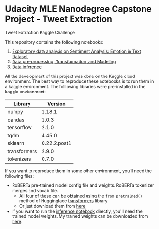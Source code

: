 # Udacity MLE Nanodegree Capstone Project - Tweet Extraction
Tweet Extraction Kaggle Challenge

This repository contains the following notebooks:
1. [Exploratory data analysis on Sentiment Analysis: Emotion in Text Dataset](https://github.com/jasoriya/tweet-extraction/blob/master/train_notebooks/tweet-extraction-eda.ipynb)
2. [Data pre-processing, Transformation, and Modeling](https://github.com/jasoriya/tweet-extraction/blob/master/train_notebooks/tweet-extraction_train.ipynb)
3. [Data inference](https://github.com/jasoriya/tweet-extraction/blob/master/inference_notebooks/tweet-extraction-inference.ipynb)


All the development of this project was done on the Kaggle cloud environment. The best way to reproduce these notebooks is to run them in a kaggle environment. The folllowing libraries were pre-installed in the kaggle environment:

|   Library    |   Version    |
|--------------|--------------|
| numpy        | 1.18.1       |
| pandas       | 1.0.3        |
| tensorflow   | 2.1.0        |
| tqdm         | 4.45.0       |
| sklearn      | 0.22.2.post1 |
| transformers | 2.9.0        |
| tokenizers   | 0.7.0        |


If you want to reproduce them in some other environment, you'll need the following files:
- RoBERTa pre-trained model config file and weights. RoBERTa tokenizer merges and vocab file. 
  - All four of these can be obtained using the `from_pretrained()` method of Huggingface [transformers](https://huggingface.co/transformers/index.html) library
  - Or just download them from [here](https://www.kaggle.com/cdeotte/tf-roberta)
- If you want to run the [inference notebook](https://github.com/jasoriya/tweet-extraction/blob/master/inference_notebooks/tweet-extraction-inference.ipynb) directly, you'll need the trained model weights. My trained weights can be downloaded from [here](www.kaggle.com/dataset/c4e853dc7af4d7ccfc6cd345cb9aafb546cdec90c33aea4bd96b20fd028abdd1).
